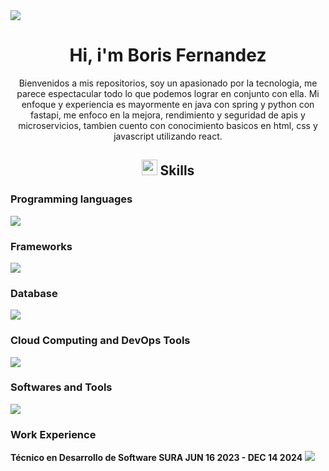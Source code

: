 <img src="https://user-images.githubusercontent.com/73097560/115834477-dbab4500-a447-11eb-908a-139a6edaec5c.gif">

  <h1 align="center">
    Hi, i'm Boris Fernandez 
  </h1>

<p align="center">
  Bienvenidos a mis repositorios, soy un apasionado por la tecnologia, me parece espectacular todo lo que podemos lograr en conjunto con ella. Mi enfoque y experiencia es mayormente en java con spring y python con fastapi, me enfoco en la mejora, rendimiento y seguridad de apis y microservicios, tambien cuento con conocimiento basicos en html, css y javascript utilizando react.
</p>

<div align="center">

  ## <img src="https://media2.giphy.com/media/QssGEmpkyEOhBCb7e1/giphy.gif?cid=ecf05e47a0n3gi1bfqntqmob8g9aid1oyj2wr3ds3mg700bl&rid=giphy.gif" width ="25"><b> Skills</b>
  
</div>
  


<h3 font-weight="bold"> Programming languages </h3>
     <p align="">
      <a href="https://skillicons.dev">
        <img src="https://skillicons.dev/icons?i=java,ts,&perline=14" />
      </a>
    </p>
 

<h3 font-weight="bold"> Frameworks </h3>

  <p align="">
    <a href="https://skillicons.dev">
      <img src="https://skillicons.dev/icons?i=spring,angular,&perline=14" />
    </a>
  </p>
  
<h3 font-weight="bold"> Database </h3> 
   <p align="">
    <a href="https://skillicons.dev">
      <img src="https://skillicons.dev/icons?i=mongodb,mysql,postgres,sqlite,,&perline=14" />
    </a>
  </p>

<h3 font-weight="bold"> Cloud Computing and DevOps Tools </h3>   

   <p align="">
    <a href="https://skillicons.dev">
      <img src="https://skillicons.dev/icons?i=azure,aws,jenkins,docker,kubernetes,&perline=14" />
    </a>
  </p>

  <h3 font-weight="bold"> Softwares and Tools </h3>
     <p align="">
      <a href="https://skillicons.dev">
        <img src="https://skillicons.dev/icons?i=linux,git,gradle,maven,nginx,npm,postman,rabbitmq,kafka,&perline=14" />
      </a>
    </p>

<h3 font-weight="bold"> Work Experience </h3>
  
**Técnico en Desarrollo de Software SURA JUN 16 2023 - DEC 14 2024**
<img src="https://user-images.githubusercontent.com/73097560/115834477-dbab4500-a447-11eb-908a-139a6edaec5c.gif">
